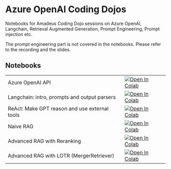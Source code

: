 # Azure OpenAI Coding Dojos

Notebooks for Amadeus Coding Dojo sessions on Azure OpenAI, Langchain, Retrieval Augmented Generation, Prompt Engineering, Prompt injection etc. 

The prompt engineering part is not covered in the notebooks. Please refer to the recording and the slides.

## Notebooks

|                                               |                                                                                                                                                                                                                                                       |
|-----------------------------------------------|:------------------------------------------------------------------------------------------------------------------------------------------------------------------------------------------------------------------------------------------------------|
| Azure OpenAI API                              | <a href="https://colab.research.google.com/github/amadeus-art/azure-openai-coding-dojo/blob/main/azure_openai_gpt.ipynb" target="_parent"><img src="https://colab.research.google.com/assets/colab-badge.svg" alt="Open In Colab"/></a>               |
| Langchain: intro, prompts and output parsers  | <a href="https://colab.research.google.com/github/amadeus-art/azure-openai-coding-dojo/blob/main/azure_openai_langchain_intro.ipynb" target="_parent"><img src="https://colab.research.google.com/assets/colab-badge.svg" alt="Open In Colab"/></a>   |
| ReAct: Make GPT reason and use external tools | <a href="https://colab.research.google.com/github/amadeus-art/azure-openai-coding-dojo/blob/main/azure_openai_react.ipynb" target="_parent"><img src="https://colab.research.google.com/assets/colab-badge.svg" alt="Open In Colab"/></a>             |
| Naive RAG                                     | <a href="https://colab.research.google.com/github/amadeus-art/azure-openai-coding-dojo/blob/main/rag/azure_openai_naive_rag.ipynb" target="_parent"><img src="https://colab.research.google.com/assets/colab-badge.svg" alt="Open In Colab"/></a>     |
| Advanced RAG with Reranking                   | <a href="https://colab.research.google.com/github/amadeus-art/azure-openai-coding-dojo/blob/main/rag/azure_openai_rag_reranking.ipynb" target="_parent"><img src="https://colab.research.google.com/assets/colab-badge.svg" alt="Open In Colab"/></a> |
| Advanced RAG with LOTR (MergerRetriever)      | <a href="https://colab.research.google.com/github/amadeus-art/azure-openai-coding-dojo/blob/main/rag/azure_openai_rag_lotr.ipynb" target="_parent"><img src="https://colab.research.google.com/assets/colab-badge.svg" alt="Open In Colab"/></a>      |
